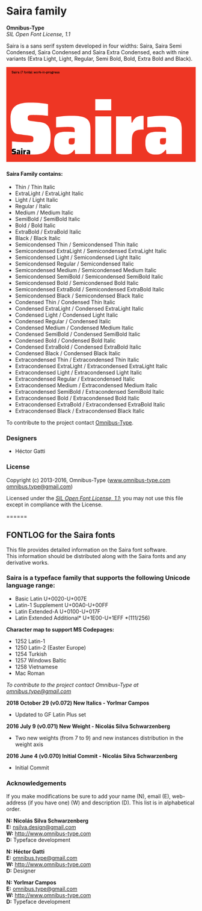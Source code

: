 # Saira family

**Omnibus-Type**  
*SIL Open Font License, 1.1*


Saira is a sans serif system developed in four widths: Saira, Saira Semi Condensed, Saira Condensed and Saira Extra Condensed, each with nine variants (Extra Light, Light, Regular, Semi Bold, Bold, Extra Bold and Black).

![Sample of Saira Family.](./documentation/Saira.png "Saira")


#### Saira Family contains:
* Thin / Thin Italic
* ExtraLight / ExtraLight Italic
* Light / Light Italic
* Regular / Italic
* Medium / Medium Italic
* SemiBold / SemiBold Italic
* Bold / Bold Italic
* ExtraBold / ExtraBold Italic
* Black / Black Italic
* Semicondensed Thin / Semicondensed Thin Italic
* Semicondensed ExtraLight / Semicondensed ExtraLight Italic
* Semicondensed Light / Semicondensed Light Italic
* Semicondensed Regular / Semicondensed Italic
* Semicondensed Medium / Semicondensed Medium Italic
* Semicondensed SemiBold / Semicondensed SemiBold Italic
* Semicondensed Bold / Semicondensed Bold Italic
* Semicondensed ExtraBold / Semicondensed ExtraBold Italic
* Semicondensed Black / Semicondensed Black Italic
* Condensed Thin / Condensed Thin Italic
* Condensed ExtraLight / Condensed ExtraLight Italic
* Condensed Light / Condensed Light Italic
* Condensed Regular / Condensed Italic
* Condensed Medium / Condensed Medium Italic
* Condensed SemiBold / Condensed SemiBold Italic
* Condensed Bold / Condensed Bold Italic
* Condensed ExtraBold / Condensed ExtraBold Italic
* Condensed Black / Condensed Black Italic
* Extracondensed Thin / Extracondensed Thin Italic
* Extracondensed ExtraLight / Extracondensed ExtraLight Italic
* Extracondensed Light / Extracondensed Light Italic
* Extracondensed Regular / Extracondensed Italic
* Extracondensed Medium / Extracondensed Medium Italic
* Extracondensed SemiBold / Extracondensed SemiBold Italic
* Extracondensed Bold / Extracondensed Bold Italic
* Extracondensed ExtraBold / Extracondensed ExtraBold Italic
* Extracondensed Black / Extracondensed Black Italic

To contribute to the project contact [Omnibus-Type](http://omnibus-type.com/).

### Designers

* Héctor Gatti

### License

Copyright (c) 2013-2016, Omnibus-Type (www.omnibus-type.com omnibus.type@gmail.com)

Licensed under the [*SIL Open Font License, 1.1*](http://scripts.sil.org/OFL); you may not use this file except in compliance with the License.

======
## FONTLOG for the Saira fonts

This file provides detailed information on the Saira font software.  
This information should be distributed along with the Saira fonts and any derivative works.

### Saira is a typeface family that supports the following Unicode language range: 

* Basic Latin 				U+0020-U+007E
* Latin-1 Supplement 		U+00A0-U+00FF
* Latin Extended-A 			U+0100-U+017F
* Latin Extended Additional*	U+1E00-U+1EFF *(111/256)

**Character map to support MS Codepages:**
* 1252 Latin-1
* 1250 Latin-2 (Easter Europe)
* 1254 Turkish
* 1257 Windows Baltic
* 1258 Vietnamese
* Mac Roman

*To contribute to the project contact Omnibus-Type at omnibus.type@gmail.com*

**2018 October 29 (v0.072) New Italics - Yorlmar Campos**
- Updated to GF Latin Plus set

**2016 July 9 (v0.071) New Weight - Nicolás Silva Schwarzenberg**

- Two new weights (from 7 to 9) and new instances distribution in the weight axis

**2016 June 4 (v0.070) Initial Commit - Nicolás Silva Schwarzenberg**

- Initial Commit

### Acknowledgements

If you make modifications be sure to add your name (N), email (E), web-address
(if you have one) (W) and description (D). This list is in alphabetical order.


**N:** **Nicolás Silva Schwarzenberg**  
**E:** nsilva.design@gmail.com  
**W:** http://www.omnibus-type.com  
**D:** Typeface development  

**N:** **Héctor Gatti**  
**E:** omnibus.type@gmail.com  
**W:** http://www.omnibus-type.com  
**D:** Designer

**N:** **Yorlmar Campos**  
**E:** omnibus.type@gmail.com  
**W:** http://www.omnibus-type.com  
**D:** Typeface development
